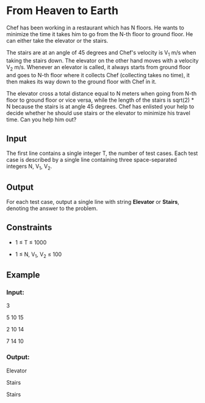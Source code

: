 # From Heaven to Earth

Chef has been working in a restaurant which has N floors. He wants to minimize the time it takes him to go from the N-th floor to ground floor. 
He can either take the elevator or the stairs.

The stairs are at an angle of 45 degrees and Chef's velocity is V<sub>1</sub> m/s when taking the stairs down. 
The elevator on the other hand moves with a velocity V<sub>2</sub> m/s. 
Whenever an elevator is called, it always starts from ground floor and goes to N-th floor 
where it collects Chef (collecting takes no time), it then makes its way down to the ground floor with Chef in it.

The elevator cross a total distance equal to N meters when going from N-th floor to 
ground floor or vice versa, while the length of the stairs is sqrt(2) * N because the stairs is at angle 45 degrees.
Chef has enlisted your help to decide whether he should use stairs or the elevator to minimize his travel time. Can you help him out?

## Input

The first line contains a single integer T, the number of test cases. 
Each test case is described by a single line containing three space-separated integers N, V<sub>1</sub>, V<sub>2</sub>.

## Output

For each test case, output a single line with string **Elevator** or **Stairs**, denoting the answer to the problem.

## Constraints

- 1 ≤ T ≤ 1000

- 1 ≤ N, V<sub>1</sub>, V<sub>2</sub> ≤ 100

## Example

### Input:

3

5 10 15

2 10 14

7 14 10

### Output:

Elevator

Stairs

Stairs
